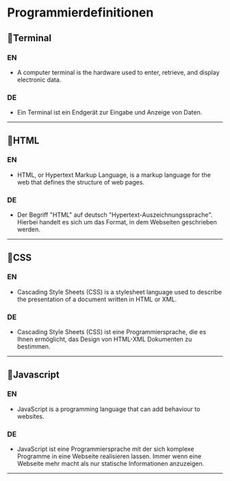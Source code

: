 # Programmierdefinitionen
## 🔸Terminal 
### EN 
* A computer terminal is the hardware used to enter, retrieve, and display electronic data.
### DE
* Ein Terminal ist ein Endgerät zur Eingabe und Anzeige von Daten.
_______________________________________________________________________
## 🔸HTML 

### EN
* HTML, or Hypertext Markup Language, is a markup language for the web that defines the structure of web pages.
### DE
* Der Begriff "HTML" auf deutsch "Hypertext-Auszeichnungssprache". Hierbei handelt es sich um das Format, in dem Webseiten geschrieben werden.
_______________________________________________________________________
## 🔸CSS

### EN 
* Cascading Style Sheets (CSS) is a stylesheet language used to describe the presentation of a document written in HTML or XML.
### DE 
* Cascading Style Sheets (CSS) ist eine Programmiersprache, die es Ihnen ermöglicht, das Design von HTML-XML Dokumenten zu bestimmen. 
________________________________________________________________________
## 🔸Javascript

### EN
* JavaScript is a programming language that can add behaviour to websites.
### DE 
* JavaScript ist eine Programmiersprache mit der sich komplexe Programme in eine Webseite realisieren lassen. Immer wenn eine Webseite mehr macht als nur statische Informationen anzuzeigen.
_________________________________________________________________________
